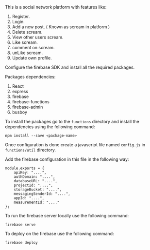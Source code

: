 This is a social network platform with features like:

1. Register.
2. Login.
3. Add a new post. ( Known as scream in platform )
4. Delete scream.
5. View other users scream.
6. Like scream.
7. comment on scream.
8. unLike scream.
9. Update own profile.


Configure the firebase SDK and install all the required packages.

Packages dependencies:

1. React
2. express
3. firebase
4. firebase-functions
5. firebase-admin
6. busboy

To install the packages go to the `functions` directory and install the dependencies using the following command:

`npm install --save <package-name>`

Once configuration is done create a javascript file named `config.js` in `functions/util` directory. 

Add the firebase configuration in this file in the following way:

```
module.exports = {
    apiKey: "....",
    authDomain: "....",
    databaseURL: "....",
    projectId: "....",
    storageBucket: "....",
    messagingSenderId: "....",
    appId: "....",
    measurementId: "...."
};
```

To run the firebase server locally use the following command:

```
firebase serve
```

To deploy on the firebase use the following command:

```
firebase deploy
```